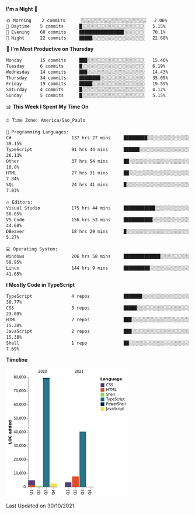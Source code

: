<!--START_SECTION:waka-->
**I'm a Night 🦉** 

```text
🌞 Morning    2 commits      ░░░░░░░░░░░░░░░░░░░░░░░░░   2.06% 
🌆 Daytime    5 commits      █░░░░░░░░░░░░░░░░░░░░░░░░   5.15% 
🌃 Evening    68 commits     █████████████████░░░░░░░░   70.1% 
🌙 Night      22 commits     █████░░░░░░░░░░░░░░░░░░░░   22.68%

```
📅 **I'm Most Productive on Thursday** 

```text
Monday       15 commits     ███░░░░░░░░░░░░░░░░░░░░░░   15.46% 
Tuesday      6 commits      █░░░░░░░░░░░░░░░░░░░░░░░░   6.19% 
Wednesday    14 commits     ███░░░░░░░░░░░░░░░░░░░░░░   14.43% 
Thursday     34 commits     ████████░░░░░░░░░░░░░░░░░   35.05% 
Friday       19 commits     █████░░░░░░░░░░░░░░░░░░░░   19.59% 
Saturday     4 commits      █░░░░░░░░░░░░░░░░░░░░░░░░   4.12% 
Sunday       5 commits      █░░░░░░░░░░░░░░░░░░░░░░░░   5.15%

```


📊 **This Week I Spent My Time On** 

```text
⌚︎ Time Zone: America/Sao_Paulo

💬 Programming Languages: 
C#                       137 hrs 27 mins     █████████░░░░░░░░░░░░░░░░   39.15% 
TypeScript               91 hrs 44 mins      ██████░░░░░░░░░░░░░░░░░░░   26.13% 
Other                    37 hrs 54 mins      ██░░░░░░░░░░░░░░░░░░░░░░░   10.8% 
HTML                     27 hrs 31 mins      ██░░░░░░░░░░░░░░░░░░░░░░░   7.84% 
SQL                      24 hrs 41 mins      █░░░░░░░░░░░░░░░░░░░░░░░░   7.03%

🔥 Editors: 
Visual Studio            175 hrs 44 mins     ████████████░░░░░░░░░░░░░   50.05% 
VS Code                  156 hrs 53 mins     ███████████░░░░░░░░░░░░░░   44.68% 
DBeaver                  18 hrs 29 mins      █░░░░░░░░░░░░░░░░░░░░░░░░   5.27%

💻 Operating System: 
Windows                  206 hrs 58 mins     ██████████████░░░░░░░░░░░   58.95% 
Linux                    144 hrs 9 mins      ██████████░░░░░░░░░░░░░░░   41.05%

```

**I Mostly Code in TypeScript** 

```text
TypeScript               4 repos             ███████░░░░░░░░░░░░░░░░░░   30.77% 
CSS                      3 repos             █████░░░░░░░░░░░░░░░░░░░░   23.08% 
HTML                     2 repos             ███░░░░░░░░░░░░░░░░░░░░░░   15.38% 
JavaScript               2 repos             ███░░░░░░░░░░░░░░░░░░░░░░   15.38% 
Shell                    1 repo              ██░░░░░░░░░░░░░░░░░░░░░░░   7.69%

```


**Timeline**

![Chart not found](https://raw.githubusercontent.com/jonhoffmam/jonhoffmam/master/charts/bar_graph.png) 


 Last Updated on 30/10/2021
<!--END_SECTION:waka-->
